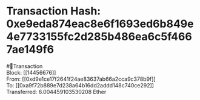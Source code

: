
Transaction Hash: 0xe9eda874eac8e6f1693ed6b849e4e7733155fc2d285b486ea6c5f4667ae149f6
====================================================================================
  
#💸Transaction  
Block: [[14456676]]  
From: [[0xd9e1ce17f2641f24ae83637ab66a2cca9c378b9f]]  
To: [[0xa9f72b889e7d238a64b16dd2addd148c740ce292]]  
Transferred: 6.004459103530208 Ether